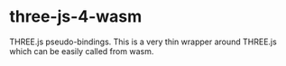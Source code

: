 # three-js-4-wasm
THREE.js pseudo-bindings. This is a very thin wrapper around THREE.js which can be easily called from wasm.
